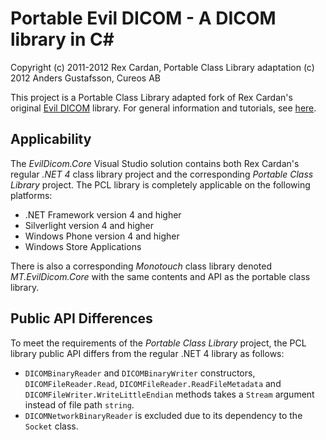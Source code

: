 Portable Evil DICOM - A DICOM library in C#
===========================================

Copyright (c) 2011-2012 Rex Cardan, Portable Class Library adaptation (c) 2012 Anders Gustafsson, Cureos AB

This project is a Portable Class Library adapted fork of Rex Cardan's original [Evil DICOM](https://github.com/rexcardan/Evil-DICOM) library. 
For general information and tutorials, see [here](http://evildicom.rexcardan.com/).

Applicability
-------------

The _EvilDicom.Core_ Visual Studio solution contains both Rex Cardan's regular _.NET 4_ class library project and the corresponding _Portable
Class Library_ project. The PCL library is completely applicable on the following platforms:

* .NET Framework version 4 and higher
* Silverlight version 4 and higher
* Windows Phone version 4 and higher
* Windows Store Applications

There is also a corresponding _Monotouch_ class library denoted _MT.EvilDicom.Core_ with the same contents 
and API as the portable class library.

Public API Differences
----------------------

To meet the requirements of the _Portable Class Library_ project, the PCL library public API differs from the regular .NET 4 library as follows:

* `DICOMBinaryReader` and `DICOMBinaryWriter` constructors, `DICOMFileReader.Read`, `DICOMFileReader.ReadFileMetadata` and `DICOMFileWriter.WriteLittleEndian` methods takes a `Stream` argument instead of file path `string`.
* `DICOMNetworkBinaryReader` is excluded due to its dependency to the `Socket` class.
